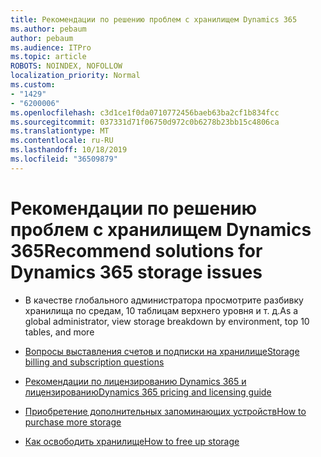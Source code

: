 ```yaml
---
title: Рекомендации по решению проблем с хранилищем Dynamics 365
ms.author: pebaum
author: pebaum
ms.audience: ITPro
ms.topic: article
ROBOTS: NOINDEX, NOFOLLOW
localization_priority: Normal
ms.custom:
- "1429"
- "6200006"
ms.openlocfilehash: c3d1ce1f0da0710772456baeb63ba2cf1b834fcc
ms.sourcegitcommit: 037331d71f06750d972c0b6278b23bb15c4806ca
ms.translationtype: MT
ms.contentlocale: ru-RU
ms.lasthandoff: 10/18/2019
ms.locfileid: "36509879"
---
```

# <a name="recommend-solutions-for-dynamics-365-storage-issues"></a><span data-ttu-id="12055-102">Рекомендации по решению проблем с хранилищем Dynamics 365</span><span class="sxs-lookup"><span data-stu-id="12055-102">Recommend solutions for Dynamics 365 storage issues</span></span>

* <span data-ttu-id="12055-103">В качестве глобального администратора просмотрите разбивку хранилища по средам, 10 таблицам верхнего уровня и т. д.</span><span class="sxs-lookup"><span data-stu-id="12055-103">As a global administrator, view storage breakdown by environment, top 10 tables, and more</span></span>

* [<span data-ttu-id="12055-104">Вопросы выставления счетов и подписки на хранилище</span><span class="sxs-lookup"><span data-stu-id="12055-104">Storage billing and subscription questions</span></span>](https://docs.microsoft.com/dynamics365/customer-engagement/admin/contact-information-microsoft-dynamics-365-online-billing-support)

* [<span data-ttu-id="12055-105">Рекомендации по лицензированию Dynamics 365 и лицензированию</span><span class="sxs-lookup"><span data-stu-id="12055-105">Dynamics 365 pricing and licensing guide</span></span>](https://dynamics.microsoft.com/pricing/)

* [<span data-ttu-id="12055-106">Приобретение дополнительных запоминающих устройств</span><span class="sxs-lookup"><span data-stu-id="12055-106">How to purchase more storage</span></span>](https://docs.microsoft.com/dynamics365/customer-engagement/admin/manage-storage#add-storage-to-dynamics-365-online)

* [<span data-ttu-id="12055-107">Как освободить хранилище</span><span class="sxs-lookup"><span data-stu-id="12055-107">How to free up storage</span></span>](https://docs.microsoft.com/dynamics365/customer-engagement/admin/free-storage-space)
